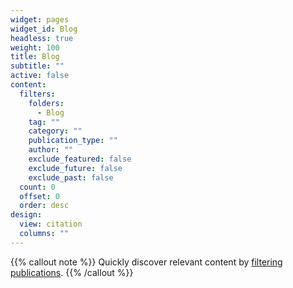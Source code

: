 ```yaml
---
widget: pages
widget_id: Blog
headless: true
weight: 100
title: Blog
subtitle: ""
active: false
content:
  filters:
    folders:
      - Blog
    tag: ""
    category: ""
    publication_type: ""
    author: ""
    exclude_featured: false
    exclude_future: false
    exclude_past: false
  count: 0
  offset: 0
  order: desc
design:
  view: citation
  columns: ""
---
```


{{% callout note %}}
Quickly discover relevant content by [filtering publications](./publication/).
{{% /callout %}}
